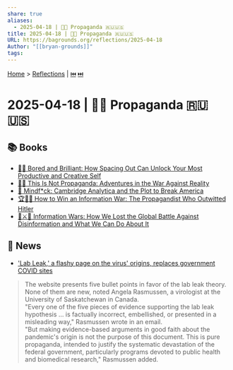 ```yaml
---
share: true
aliases:
  - 2025-04-18 | 🤥📣 Propaganda 🇷🇺🇺🇸
title: 2025-04-18 | 🤥📣 Propaganda 🇷🇺🇺🇸
URL: https://bagrounds.org/reflections/2025-04-18
Author: "[[bryan-grounds]]"
tags: 
---
```

[Home](../index.md) > [Reflections](./index.md) | [⏮️](./2025-04-17.md) [⏭️](./2025-04-19.md)  
# 2025-04-18 | 🤥📣 Propaganda 🇷🇺🇺🇸  
## 📚 Books  
- [🥱🤓 Bored and Brilliant: How Spacing Out Can Unlock Your Most Productive and Creative Self](../books/bored-and-brilliant.md)  
- [🤥📣 This Is Not Propaganda: Adventures in the War Against Reality](../books/this-is-not-propaganda.md)  
- [🤯 Mindf*ck: Cambridge Analytica and the Plot to Break America](../books/mindf-ck-cambridge-analytica-and-the-plot-to-break-america.md)  
- [🏆📰📣 How to Win an Information War: The Propagandist Who Outwitted Hitler](../books/how-to-win-an-information-war.md)  
- [📰⚔️🧠 Information Wars: How We Lost the Global Battle Against Disinformation and What We Can Do About It](../books/information-wars.md)  
  
## 📰 News  
- ['Lab Leak,' a flashy page on the virus' origins, replaces government COVID sites]()  
> The website presents five bullet points in favor of the lab leak theory. None of them are new, noted Angela Rasmussen, a virologist at the University of Saskatchewan in Canada.  
> "Every one of the five pieces of evidence supporting the lab leak hypothesis … is factually incorrect, embellished, or presented in a misleading way," Rasmussen wrote in an email.  
> "But making evidence-based arguments in good faith about the pandemic's origin is not the purpose of this document. This is pure propaganda, intended to justify the systematic devastation of the federal government, particularly programs devoted to public health and biomedical research," Rasmussen added.  
